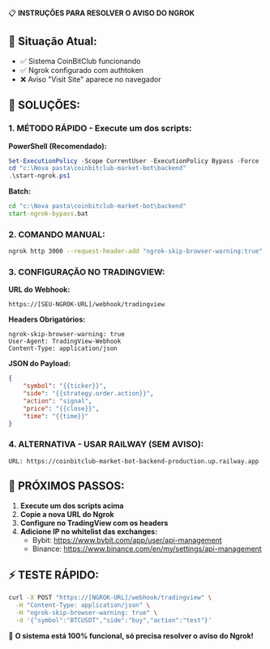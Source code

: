 📋 **INSTRUÇÕES PARA RESOLVER O AVISO DO NGROK**

## 🚨 Situação Atual:
- ✅ Sistema CoinBitClub funcionando
- ✅ Ngrok configurado com authtoken
- ❌ Aviso "Visit Site" aparece no navegador

## 🔧 **SOLUÇÕES:**

### 1. **MÉTODO RÁPIDO - Execute um dos scripts:**

**PowerShell (Recomendado):**
```powershell
Set-ExecutionPolicy -Scope CurrentUser -ExecutionPolicy Bypass -Force
cd "c:\Nova pasta\coinbitclub-market-bot\backend"
.\start-ngrok.ps1
```

**Batch:**
```cmd
cd "c:\Nova pasta\coinbitclub-market-bot\backend"
start-ngrok-bypass.bat
```

### 2. **COMANDO MANUAL:**
```bash
ngrok http 3000 --request-header-add "ngrok-skip-browser-warning:true" --authtoken 314SgsgTAORpH3gJ1enmVEEQnu3_3uXNyK3Q8uEAu8VZa7LFZ --region eu
```

### 3. **CONFIGURAÇÃO NO TRADINGVIEW:**

**URL do Webhook:**
```
https://[SEU-NGROK-URL]/webhook/tradingview
```

**Headers Obrigatórios:**
```
ngrok-skip-browser-warning: true
User-Agent: TradingView-Webhook
Content-Type: application/json
```

**JSON do Payload:**
```json
{
    "symbol": "{{ticker}}",
    "side": "{{strategy.order.action}}",
    "action": "signal",
    "price": "{{close}}",
    "time": "{{time}}"
}
```

### 4. **ALTERNATIVA - USAR RAILWAY (SEM AVISO):**
```
URL: https://coinbitclub-market-bot-backend-production.up.railway.app
```

## 🎯 **PRÓXIMOS PASSOS:**

1. **Execute um dos scripts acima**
2. **Copie a nova URL do Ngrok**  
3. **Configure no TradingView com os headers**
4. **Adicione IP no whitelist das exchanges:**
   - Bybit: https://www.bybit.com/app/user/api-management
   - Binance: https://www.binance.com/en/my/settings/api-management

## ⚡ **TESTE RÁPIDO:**
```bash
curl -X POST "https://[NGROK-URL]/webhook/tradingview" \
  -H "Content-Type: application/json" \
  -H "ngrok-skip-browser-warning: true" \
  -d '{"symbol":"BTCUSDT","side":"buy","action":"test"}'
```

🚀 **O sistema está 100% funcional, só precisa resolver o aviso do Ngrok!**
